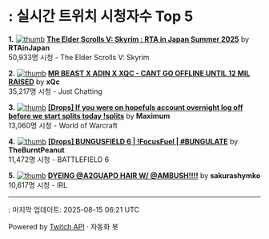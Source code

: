 # : 실시간 트위치 시청자수 Top 5

**1.** [![thumb](https://static-cdn.jtvnw.net/previews-ttv/live_user_rtainjapan-320x180.jpg)](https://twitch.tv/RTAinJapan)
**[The Elder Scrolls V: Skyrim : RTA in Japan Summer 2025](https://twitch.tv/RTAinJapan)** by **RTAinJapan**<br>50,933명 시청  - The Elder Scrolls V: Skyrim

**2.** [![thumb](https://static-cdn.jtvnw.net/previews-ttv/live_user_xqc-320x180.jpg)](https://twitch.tv/xQc)
**[MR BEAST X ADIN X XQC - CANT GO OFFLINE UNTIL 12 MIL RAISED](https://twitch.tv/xQc)** by **xQc**<br>35,217명 시청  - Just Chatting

**3.** [![thumb](https://static-cdn.jtvnw.net/previews-ttv/live_user_maximum-320x180.jpg)](https://twitch.tv/Maximum)
**[[Drops] If you were on hopefuls account overnight log off before we start splits today !splits](https://twitch.tv/Maximum)** by **Maximum**<br>13,060명 시청  - World of Warcraft

**4.** [![thumb](https://static-cdn.jtvnw.net/previews-ttv/live_user_theburntpeanut-320x180.jpg)](https://twitch.tv/TheBurntPeanut)
**[[Drops] BUNGUSFIELD 6 | !FocusFuel | #BUNGULATE](https://twitch.tv/TheBurntPeanut)** by **TheBurntPeanut**<br>11,472명 시청  - BATTLEFIELD 6

**5.** [![thumb](https://static-cdn.jtvnw.net/previews-ttv/live_user_sakurashymko-320x180.jpg)](https://twitch.tv/sakurashymko)
**[DYEING @A2GUAPO HAIR W/ @AMBUSH!!!!](https://twitch.tv/sakurashymko)** by **sakurashymko**<br>10,617명 시청  - IRL


---
: 마지막 업데이트: 2025-08-15 06:21 UTC

Powered by [Twitch API](https://dev.twitch.tv/docs/api/reference) · 자동화 봇